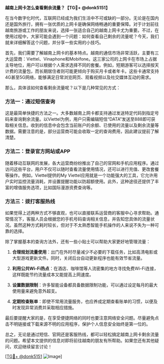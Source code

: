 **越南上网卡怎么查看剩余流量？【TG💪+ @donk5151】**

在当今数字化时代，互联网已经成为我们生活中不可或缺的一部分。无论是在国内还是国外旅行，拥有一张优质的上网卡是确保网络畅通的重要保障。对于计划前往越南旅游或工作的朋友来说，选择一张适合自己的越南上网卡尤为重要。不过，在使用过程中，大家可能会遇到一个问题：如何查看自己剩余的流量呢？今天，我们就来详细解答这个问题，并分享一些实用的小技巧。

首先，我们需要了解越南上网卡的基本特点。越南的通信市场非常活跃，主要有三大运营商：Viettel、Vinaphone和Mobifone。这三家公司的上网卡在市场上占据主导地位，用户可以根据个人需求选择不同的套餐。例如，短期游客可以选择按天计费的流量包，而长期居住者则可能更倾向于购买月卡或者年卡。这些卡通常支持4G甚至5G网络，能够满足日常浏览网页、观看视频以及社交媒体互动的需求。

那么，具体该如何查看剩余流量呢？以下是几种常见的方式：

### 方法一：通过短信查询

这是最简单快捷的方法之一。大多数越南上网卡都支持通过发送特定代码到指定号码来查询剩余流量。以Viettel为例，用户只需编辑短信“DATA”发送至888即可获取相关信息。收到的信息中会包含当前账户的余额、已使用的流量以及剩余流量等数据。需要注意的是，部分运营商可能会收取一定的查询费用，因此建议提前了解清楚。

### 方法二：登录官方网站或APP

随着移动互联网的发展，各大运营商纷纷推出了自己的官网和手机应用程序。通过访问这些平台，用户不仅可以随时查看流量使用情况，还可以进行充值、更改套餐等操作。例如，Viettel提供的My Viettel应用就是一个功能强大的工具，它允许用户实时监控流量消耗，并设置提醒功能以防超额使用。此外，这种途径还提供了丰富的增值服务选项，比如国际漫游资费查询等。

### 方法三：拨打客服热线

如果觉得上述两种方式不够直观，也可以直接联系运营商的客服中心寻求帮助。通常情况下，客服人员会根据您的手机号码查询相关信息，并告知您具体的流量状况。虽然这种方式耗时较长，但对于不太熟悉智能手机操作的人来说不失为一种可靠的选择。

除了掌握基本的查询方法外，还有一些小贴士可以帮助大家更好地管理流量：

1. **合理规划流量使用**：出门在外时尽量减少不必要的下载任务，比如高清电影或大型游戏更新文件。同时，关闭后台自动更新程序也能有效节省流量。
   
2. **利用公共Wi-Fi热点**：在酒店、咖啡馆等人流密集的地方寻找免费Wi-Fi连接，这样既能节约流量成本又能提高上网速度。
   
3. **设置数据限制**：许多智能设备都具备数据限制功能，可以通过设定每月的最大使用量来避免意外超支。

4. **定期检查账单**：即使不常用流量服务，也应养成定期查看账单的习惯，以便及时发现异常消费并采取相应措施。

最后要提醒大家的是，在享受便捷网络的同时也要注意网络安全问题。尽量避免点击不明链接或下载来源不明的应用程序，保护个人信息安全始终是第一位的。

总之，无论是通过短信、官网还是客服热线，都可以轻松搞定越南上网卡剩余流量的问题。希望本文提供的信息对即将前往越南的朋友有所帮助。如果您还有其他疑问，欢迎继续留言讨论！

[[TG💪+ @donk5151](https://t.me/s/donk5151) ![Image](https://i.postimg.cc/rwNCRYN7/Snipaste-2025-04-30-17-27-05.png)]